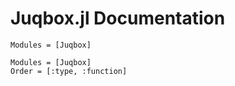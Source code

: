 # Juqbox.jl Documentation

```@index
Modules = [Juqbox]
```

```@autodocs
Modules = [Juqbox]
Order = [:type, :function]
```

